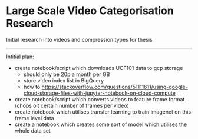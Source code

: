 # Large Scale Video Categorisation Research

Initial research into videos and compression types for thesis

----

Intitial plan:

- create notebook/script which downloads UCF101 data to gcp storage
    - should only be 20p a month per GB
    - store video index list in BigQuery
    - how to https://stackoverflow.com/questions/51111611/using-google-cloud-storage-files-with-jupyter-notebook-on-cloud-compute
- create notebook/script which converts videos to feature frame format (chops oit certain number of frames per video)
- create notebook which utilises transfer learning to train imagenet on this frame level data
- create a notebook which creates some sort of model which utilises the whole data set
